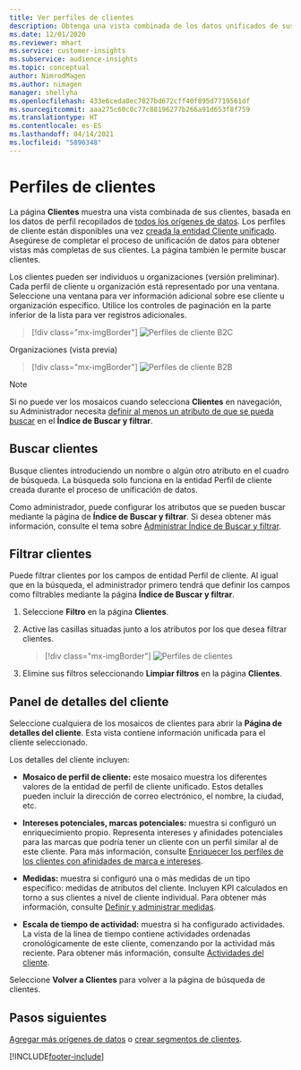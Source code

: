 ```yaml
---
title: Ver perfiles de clientes
description: Obtenga una vista combinada de los datos unificados de sus clientes.
ms.date: 12/01/2020
ms.reviewer: mhart
ms.service: customer-insights
ms.subservice: audience-insights
ms.topic: conceptual
author: NimrodMagen
ms.author: nimagen
manager: shellyha
ms.openlocfilehash: 433e6ceda0ec7827bd672cff40f895d7719561df
ms.sourcegitcommit: aaa275c60c0c77c88196277b266a91d653f8f759
ms.translationtype: HT
ms.contentlocale: es-ES
ms.lasthandoff: 04/14/2021
ms.locfileid: "5896348"
---
```

# <a name="customer-profiles"></a>Perfiles de clientes

La página **Clientes** muestra una vista combinada de sus clientes, basada en los datos de perfil recopilados de [todos los orígenes de datos](data-sources.md). Los perfiles de cliente están disponibles una vez [creada la entidad Cliente unificado](data-unification.md). Asegúrese de completar el proceso de unificación de datos para obtener vistas más completas de sus clientes. La página también le permite buscar clientes.

Los clientes pueden ser individuos u organizaciones (versión preliminar). Cada perfil de cliente u organización está representado por una ventana. Seleccione una ventana para ver información adicional sobre ese cliente u organización específico. Utilice los controles de paginación en la parte inferior de la lista para ver registros adicionales.

> [!div class="mx-imgBorder"] 
> ![Perfiles de cliente B2C](media/profiles-customers.png "Perfiles de cliente B2C")

Organizaciones (vista previa)
> [!div class="mx-imgBorder"] 
> ![Perfiles de cliente B2B](media/profile-customers-b2b.png "Perfiles de cliente B2B")

> [!NOTE]
> Si no puede ver los mosaicos cuando selecciona **Clientes** en navegación, su Administrador necesita [definir al menos un atributo de que se pueda buscar](search-filter-index.md) en el **Índice de Buscar y filtrar**.

## <a name="search-for-customers"></a>Buscar clientes

Busque clientes introduciendo un nombre o algún otro atributo en el cuadro de búsqueda. La búsqueda solo funciona en la entidad Perfil de cliente creada durante el proceso de unificación de datos.

Como administrador, puede configurar los atributos que se pueden buscar mediante la página de **Índice de Buscar y filtrar**. Si desea obtener más información, consulte el tema sobre [Administrar Índice de Buscar y filtrar](search-filter-index.md).

## <a name="filter-customers"></a>Filtrar clientes

Puede filtrar clientes por los campos de entidad Perfil de cliente. Al igual que en la búsqueda, el administrador primero tendrá que definir los campos como filtrables mediante la página **Índice de Buscar y filtrar**.

1. Seleccione **Filtro** en la página **Clientes**.

2. Active las casillas situadas junto a los atributos por los que desea filtrar clientes.

   > [!div class="mx-imgBorder"] 
   > ![Perfiles de clientes](media/profiles-customers3.png "Perfiles de clientes")

3. Elimine sus filtros seleccionando **Limpiar filtros** en la página **Clientes**.

##  <a name="customer-details-page"></a>Panel de detalles del cliente

Seleccione cualquiera de los mosaicos de clientes para abrir la **Página de detalles del cliente**. Esta vista contiene información unificada para el cliente seleccionado.

Los detalles del cliente incluyen:

-   **Mosaico de perfil de cliente:** este mosaico muestra los diferentes valores de la entidad de perfil de cliente unificado. Estos detalles pueden incluir la dirección de correo electrónico, el nombre, la ciudad, etc. 

-   **Intereses potenciales, marcas potenciales:** muestra si configuró un enriquecimiento propio. Representa intereses y afinidades potenciales para las marcas que podría tener un cliente con un perfil similar al de este cliente. Para más información, consulte [Enriquecer los perfiles de los clientes con afinidades de marca e intereses](enrichment-microsoft.md).

-   **Medidas:** muestra si configuró una o más medidas de un tipo específico: medidas de atributos del cliente. Incluyen KPI calculados en torno a sus clientes a nivel de cliente individual. Para obtener más información, consulte [Definir y administrar medidas](measures.md).

-   **Escala de tiempo de actividad:** muestra si ha configurado actividades. La vista de la línea de tiempo contiene actividades ordenadas cronológicamente de este cliente, comenzando por la actividad más reciente. Para obtener más información, consulte [Actividades del cliente](activities.md).

Seleccione **Volver a Clientes** para volver a la página de búsqueda de clientes.

## <a name="next-steps"></a>Pasos siguientes

[Agregar más orígenes de datos](data-sources.md) o [crear segmentos de clientes](segments.md).


[!INCLUDE[footer-include](../includes/footer-banner.md)]